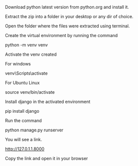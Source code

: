 Download python latest version from python.org and install it.

Extract the zip into a folder in your desktop or any dir of choice.

Open the folder where the files were extracted using terminal.

Create the virtual environment by running the command

python -m venv venv

Activate the venv created

For windows

venv\Scripts\activate

For Ubuntu Linux

source venv/bin/activate

Install django in the activated environment

pip install django

Run the command

python manage.py runserver

You will see a link.

http://127.0.1.1.8000

Copy the link and open it in your browser
